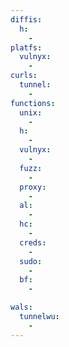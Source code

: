 ```yaml
---
diffis:
  h:
    -
platfs:
  vulnyx:
    -
curls:
  tunnel:
    -
functions:
  unix:
    -
  h:
    -
  vulnyx:
    -
  fuzz:
    -
  proxy:
    -
  al:
    -
  hc:
    -
  creds:
    -
  sudo:
    -
  bf:
    -

wals:
  tunnelwu:
    -
---
```

